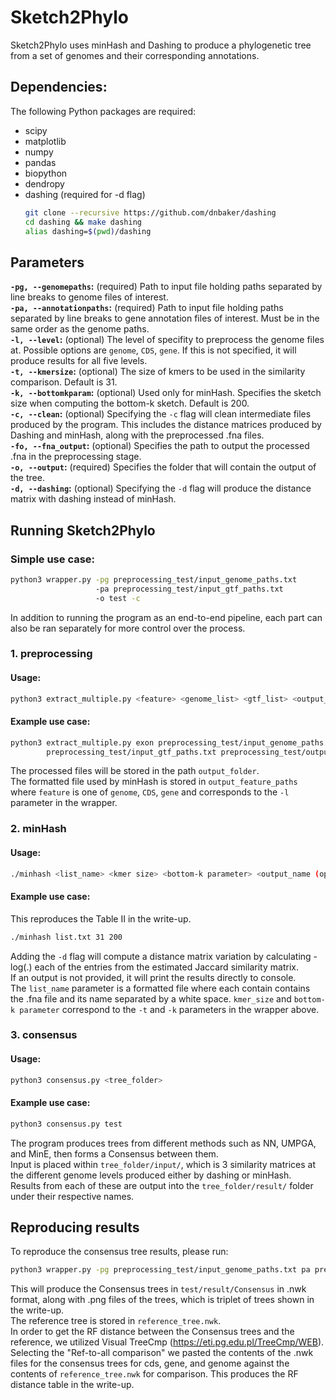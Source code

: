 # Sketch2Phylo
Sketch2Phylo uses minHash and Dashing to produce a phylogenetic tree from a set of genomes and their corresponding annotations.

## Dependencies:
The following Python packages are required:
* scipy
* matplotlib
* numpy 
* pandas
* biopython
* dendropy
* dashing (required for -d flag)
  ```bash
  git clone --recursive https://github.com/dnbaker/dashing
  cd dashing && make dashing
  alias dashing=$(pwd)/dashing
  ```

## Parameters
**`-pg, --genomepaths`:** (required) Path to input file holding paths separated by line breaks to genome files of interest. \
**`-pa, --annotationpaths`:** (required) Path to input file holding paths separated by line breaks to gene annotation files of interest. Must be in the same order as the genome paths. \
**`-l, --level`:** (optional) The level of specifity to preprocess the genome files at. Possible options are `genome`, `CDS`, `gene`. If this is not specified, it will produce results for all five levels. \
**`-t, --kmersize`:** (optional) The size of kmers to be used in the similarity comparison. Default is 31.\
**`-k, --bottomkparam`:** (optional) Used only for minHash. Specifies the sketch size when computing the bottom-k sketch. Default is 200. \
**`-c, --clean`:** (optional) Specifying the `-c` flag will clean intermediate files produced by the program. This includes the distance matrices produced by Dashing and minHash, along with the preprocessed .fna files.\
**`-fo, --fna_output`:** (optional) Specifies the path to output the processed .fna in the preprocessing stage. \
**`-o, --output`:** (required) Specifies the folder that will contain the output of the tree. \
**`-d, --dashing`:** (optional) Specifying the `-d` flag will produce the distance matrix with dashing instead of minHash.

## Running Sketch2Phylo
### Simple use case:
```bash
python3 wrapper.py -pg preprocessing_test/input_genome_paths.txt 
                   -pa preprocessing_test/input_gtf_paths.txt 
                   -o test -c
```
In addition to running the program as an end-to-end pipeline, each part can also be ran separately for more control over the process.
### 1. preprocessing
#### Usage:
```bash
python3 extract_multiple.py <feature> <genome_list> <gtf_list> <output_folder>
```
#### Example use case:
```bash
python3 extract_multiple.py exon preprocessing_test/input_genome_paths.txt 
        preprocessing_test/input_gtf_paths.txt preprocessing_test/output_exons
```

The processed files will be stored in the path `output_folder`. \
The formatted file used by minHash is stored in `output_feature_paths` where `feature` is one of `genome`, `CDS`, `gene` and corresponds to the `-l` parameter in the wrapper.

### 2. minHash
#### Usage:
```bash
./minhash <list_name> <kmer size> <bottom-k parameter> <output_name (optional)> <-d (optional)>
```
#### Example use case:
This reproduces the Table II in the write-up.

```bash
./minhash list.txt 31 200
```

Adding the `-d` flag will compute a distance matrix variation by calculating -log(.) each of the entries from the estimated Jaccard similarity matrix. \
If an output is not provided, it will print the results directly to console. \
The `list_name` parameter is a formatted file where each contain contains the .fna file and its name separated by a white space. 
`kmer_size` and `bottom-k parameter` correspond to the `-t` and `-k` parameters in the wrapper above. 

### 3. consensus
#### Usage:
```bash
python3 consensus.py <tree_folder>
```
#### Example use case:
```bash
python3 consensus.py test
```

The program produces trees from different methods such as NN, UMPGA, and MinE, then forms a Consensus between them.\
Input is placed within `tree_folder/input/`, which is 3 similarity matrices at the different genome levels produced either by dashing or minHash. \
Results from each of these are output into the `tree_folder/result/` folder under their respective names.

## Reproducing results
To reproduce the consensus tree results, please run:
```bash
python3 wrapper.py -pg preprocessing_test/input_genome_paths.txt pa preprocessing_test/input_gtf_paths.txt -o test -c
```
This will produce the Consensus trees in `test/result/Consensus` in .nwk format, along with .png files of the trees, which is triplet of trees shown in the write-up. \
The reference tree is stored in `reference_tree.nwk`. \
In order to get the RF distance between the Consensus trees and the reference, we utilized Visual TreeCmp (https://eti.pg.edu.pl/TreeCmp/WEB). \
Selecting the "Ref-to-all comparison" we pasted the contents of the .nwk files for the consensus trees for cds, gene, and genome against the contents of `reference_tree.nwk` for comparison. This produces the RF distance table in the write-up.
